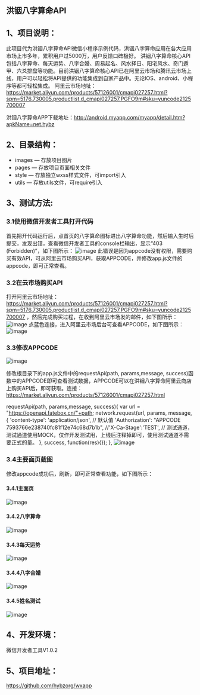 洪铟八字算命API
--------------
## 1、项目说明：
此项目代为洪铟八字算命API微信小程序示例代码，洪铟八字算命应用在各大应用市场上市多年，累积用户过5000万，用户反馈口碑极好。  洪铟八字算命核心API包括八字算命、每天运势、八字合婚、周易起名、风水择日、阳宅风水、奇门遁甲、六爻排盘等功能。目前洪铟八字算命核心API已在阿里云市场和腾讯云市场上线，用户可以轻松将API提供的功能集成到自家产品中。无论IOS、android、小程序等都可轻松集成。
阿里云市场地址：https://market.aliyun.com/products/57126001/cmapi027257.html?spm=5176.730005.productlist.d_cmapi027257.PGFO9m#sku=yuncode2125700007

洪铟八字算命APP下载地址：http://android.myapp.com/myapp/detail.htm?apkName=net.hybz


## 2、目录结构：
- images — 存放项目图片
- pages — 存放项目页面相关文件
- style — 存放独立wxss样式文件，可import引入
- utils — 存放utils文件，可require引入

## 3、测试方法:
### 3.1使用微信开发者工具打开代码
首先把开代码运行后，点首页的八字算命图标进出八字算命功能，然后输入生时后提交，发现出错，查看微信开发者工具的console栏输出，显示“403 (Forbidden)”，如下图所示：
![image](https://github.com/hybzorg/wxapp/blob/master/shotcup/6.png)
此错误是因为appcode没有权限，需要购买有效API，可从阿里云市场购买API，获取APPCODE，并修改app.js文件的appcode，即可正常查看。
### 3.2在云市场购买API
打开阿里云市场地址：https://market.aliyun.com/products/57126001/cmapi027257.html?spm=5176.730005.productlist.d_cmapi027257.PGFO9m#sku=yuncode2125700007
，然后完成购买过程，在收到阿里云市场发的邮件，如下图所示：
 ![image](https://github.com/hybzorg/wxapp/blob/master/shotcup/8.png)
 点蓝色连接，进入阿里云市场后台可查看APPCODE，如下图所示：
 ![image](https://github.com/hybzorg/wxapp/blob/master/shotcup/9.png)
### 3.3修改APPCODE

 ![image](https://github.com/hybzorg/wxapp/blob/master/shotcup/10.png)

 修改根目录下的app.js文件中的requestApi(path, params,message, success)函数中的APPCODE即可查看测试数据，APPCODE可以在洪铟八字算命阿里云商店上购买API后，即可获取。连接：https://market.aliyun.com/products/57126001/cmapi027257.html

requestApi(path, params,message, success){
    var url = "https://openapi.fatebox.cn/"+path;
    network.request(url, params, message, {
      'content-type': 'application/json', // 默认值
      'Authorization': "APPCODE 7593766e238740fc81f12e74c68d7b1b",
      //'X-Ca-Stage':'TEST',
       // 测试通道，测试通道使用MOCK，仅作开发测试用，上线后注释掉即可，使用测试通道不需要正式的量。
    }, success, function(res){});
  },
 ![image](https://github.com/hybzorg/wxapp/blob/master/shotcup/7.png)
 
### 3.4主要面页截图
修改appcode成功后，刷新，即可正常查看功能，如下图所示：
#### 3.4.1主面页
 ![image](https://github.com/hybzorg/wxapp/blob/master/shotcup/1.png)
#### 3.4.2八字算命 
 ![image](https://github.com/hybzorg/wxapp/blob/master/shotcup/2.png)
#### 3.4.3每天运势
 ![image](https://github.com/hybzorg/wxapp/blob/master/shotcup/3.png)
#### 3.4.4八字合婚
 ![image](https://github.com/hybzorg/wxapp/blob/master/shotcup/4.png)
#### 3.4.5姓名测试
 ![image](https://github.com/hybzorg/wxapp/blob/master/shotcup/5.png)


## 4、开发环境：
微信开发者工具V1.0.2

## 5、项目地址：

https://github.com/hybzorg/wxapp
